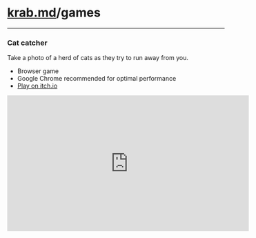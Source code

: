 # [krab.md](index.html)/games

---

### Cat catcher

Take a photo of a herd of cats as they try to run away from you.

- Browser game 
- Google Chrome recommended for optimal performance
- [Play on itch.io](https://krabcode.itch.io/cat-catcher)

<iframe width="560" height="315" src="https://www.youtube.com/embed/_BCfHS6NxyI" title="YouTube video player" frameborder="0" allow="accelerometer; autoplay; clipboard-write; encrypted-media; gyroscope; picture-in-picture; web-share" allowfullscreen></iframe>
<br>
<br>

